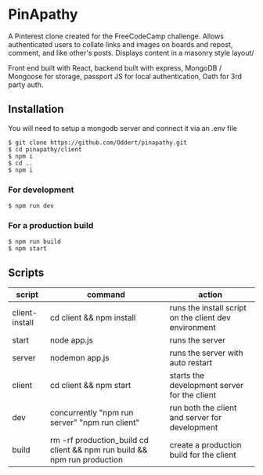 # PinApathy

A Pinterest clone created for the FreeCodeCamp challenge. Allows authenticated users to collate links and images on boards and repost, comment, and like other's posts. Displays content in a masonry style layout/

Front end built with React, backend built with express, MongoDB / Mongoose for storage, passport JS for local authentication, Oath for 3rd party auth.

## Installation
You will need to setup a mongodb server and connect it via an .env file
```
$ git clone https://github.com/Oddert/pinapathy.git
$ cd pinapathy/client
$ npm i
$ cd ..
$ npm i
```
### For development
```
$ npm run dev
```
### For a production build
```
$ npm run build
$ npm start
```

<!-- ## Live Demo -->
<!-- [https://oddert-chess-game-1.glitch.me/](https://oddert-chess-game-1.glitch.me/) -->

## Scripts
| script | command                                        | action
|--------|------------------------------------------------|------------------------------------------------|
| client-install | cd client && npm install | runs the install script on the client dev environment |
| start  | node app.js                                    | runs the server                                |
| server | nodemon app.js                                 | runs the server with auto restart              |
| client | cd client && npm start                         | starts the development server for the client   |
| dev    | concurrently "npm run server" "npm run client" | run both the client and server for development |
| build    | rm -rf production_build cd client && npm run build && npm run production | create a production build for the client |